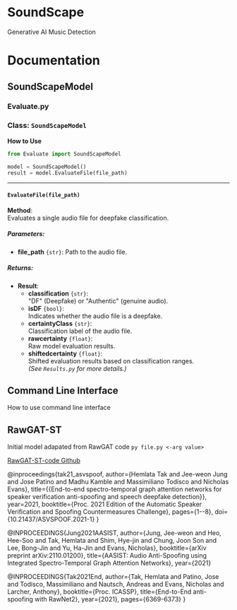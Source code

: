 # SoundScape
Generative AI Music Detection

# Documentation
## SoundScapeModel

### Evaluate.py
### Class: `SoundScapeModel`

**How to Use**

```python
from Evaluate import SoundScapeModel

model = SoundScapeModel()
result = model.EvaluateFile(file_path)
```

---

#### `EvaluateFile(file_path)`
**Method**:  
Evaluates a single audio file for deepfake classification.

##### Parameters:
- **file_path** `{str}`: Path to the audio file.

##### Returns:
- **Result**:  
  - **classification** `{str}`:  
    "DF" (Deepfake) or "Authentic" (genuine audio).
  - **isDF** `{bool}`:  
    Indicates whether the audio file is a deepfake.
  - **certaintyClass** `{str}`:  
    Classification label of the audio file.
  - **rawcertainty** `{float}`:  
    Raw model evaluation results.
  - **shiftedcertainty** `{float}`:  
    Shifted evaluation results based on classification ranges.  
    *(See `Results.py` for more details.)*


## Command Line Interface
How to use command line interface



## RawGAT-ST
Initial model adapated from RawGAT code
`py file.py <-arg value>`

[RawGAT-ST-code Github](https://github.com/eurecom-asp/RawGAT-ST-antispoofing)


@inproceedings{tak21_asvspoof,
  author={Hemlata Tak and Jee-weon Jung and Jose Patino and Madhu Kamble and Massimiliano Todisco and Nicholas Evans},
  title={{End-to-end spectro-temporal graph attention networks for speaker verification anti-spoofing and speech deepfake detection}},
  year=2021,
  booktitle={Proc. 2021 Edition of the Automatic Speaker Verification and Spoofing Countermeasures Challenge},
  pages={1--8},
  doi={10.21437/ASVSPOOF.2021-1}
}

@INPROCEEDINGS{Jung2021AASIST,
  author={Jung, Jee-weon and Heo, Hee-Soo and Tak, Hemlata and Shim, Hye-jin and Chung, Joon Son and Lee, Bong-Jin and Yu, Ha-Jin and Evans, Nicholas},
  booktitle={arXiv preprint arXiv:2110.01200}, 
  title={AASIST: Audio Anti-Spoofing using Integrated Spectro-Temporal Graph Attention Networks}, 
  year={2021}

@INPROCEEDINGS{Tak2021End,
  author={Tak, Hemlata and Patino, Jose and Todisco, Massimiliano and Nautsch, Andreas and Evans, Nicholas and Larcher, Anthony},
  booktitle={Proc. ICASSP}, 
  title={End-to-End anti-spoofing with RawNet2}, 
  year={2021},
  pages={6369-6373}
}
